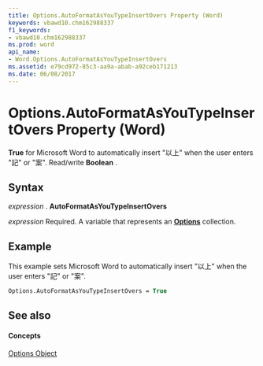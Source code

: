 ```yaml
---
title: Options.AutoFormatAsYouTypeInsertOvers Property (Word)
keywords: vbawd10.chm162988337
f1_keywords:
- vbawd10.chm162988337
ms.prod: word
api_name:
- Word.Options.AutoFormatAsYouTypeInsertOvers
ms.assetid: e79cd972-85c3-aa9a-abab-a92ceb171213
ms.date: 06/08/2017
---
```



# Options.AutoFormatAsYouTypeInsertOvers Property (Word)

 **True** for Microsoft Word to automatically insert "以上" when the user enters "記" or "案". Read/write **Boolean** .


## Syntax

 _expression_ . **AutoFormatAsYouTypeInsertOvers**

 _expression_ Required. A variable that represents an **[Options](Word.Options.md)** collection.


## Example

This example sets Microsoft Word to automatically insert "以上" when the user enters "記" or "案".


```vb
Options.AutoFormatAsYouTypeInsertOvers = True
```


## See also


#### Concepts


[Options Object](Word.Options.md)

